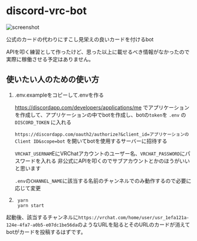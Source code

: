 discord-vrc-bot
===

![screenshot](https://i.imgur.com/yHnCIyL.png)

公式のカードの代わりにすこし見栄えの良いカードを付けるbot

APIを叩く練習として作ったけど、思った以上に載せるべき情報がなかったので実際に稼働させる予定はありません。

## 使いたい人のための使い方


1. .env.exampleをコピーして.envを作る

    https://discordapp.com/developers/applications/me
    でアプリケーションを作成して、アプリケーションの中でbotを作成し、botの`token`を
    `.env` の `DISCORD_TOKEN` に入れる

    `https://discordapp.com/oauth2/authorize?&client_id=アプリケーションのClient ID&scope=bot`
    を開いてbotを使用するサーバーに招待する

    `VRCHAT_USERNAM`EにVRChatアカウントのユーザー名、`VRCHAT_PASSWORD`にパスワードを入れる
    非公式にAPIを叩くのでサブアカウントとかのほうがいいと思います

    `.env`の`CHANNEL_NAME`に該当する名前のチャンネルでのみ動作するので必要に応じて変更

1. ```
    yarn
    yarn start
    ```

起動後、該当するチャンネルに`https://vrchat.com/home/user/usr_1efa121a-124e-4fa7-a0b5-e07dc1be56da`のようなURLを貼るとそのURLのカードが消えてbotがカードを投稿するはずです。
